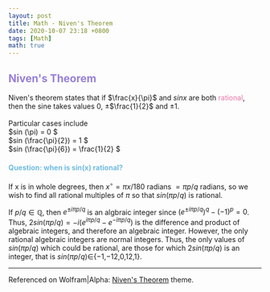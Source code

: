 ```yaml
---
layout: post
title: Math - Niven's Theorem
date: 2020-10-07 23:18 +0800
tags: [Math]
math: true
---
```


<!-- Global site tag (gtag.js) - Google Analytics -->
  <script async src="https://www.googletagmanager.com/gtag/js?id=G-TG0XJZG53F"></script>
  <script>
    window.dataLayer = window.dataLayer || [];
    function gtag(){dataLayer.push(arguments);}
    gtag('js', new Date());

    gtag('config', 'G-TG0XJZG53F');
  </script>

  <style TYPE="text/css">code.has-jax {font: inherit; font-size: 100%; background: inherit; border: inherit;}</style><script type="text/x-mathjax-config">
  MathJax.Hub.Config({
      tex2jax: {
          inlineMath: [['$','$'], ['\\(','\\)']],
          displayMath: [ ['$$','$$'], ["\\[","\\]"] ],
          skipTags: ['script', 'noscript', 'style', 'textarea', 'pre'] // removed 'code' entry
      }});
  MathJax.Hub.Queue(function() {
      var all = MathJax.Hub.getAllJax(), i;
      for(i = 0; i < all.length; i += 1) {
          all[i].SourceElement().parentNode.className += ' has-jax';
      }});
  </script><script type="text/javascript" src="https://cdnjs.cloudflare.com/ajax/libs/mathjax/2.7.4/MathJax.js?config=TeX-AMS_HTML-full"></script>  

## <font color= 977FD7> Niven's Theorem</font>

Niven's theorem states that if $\frac{x}{\pi}$ and $sin x$ are both <font color= E675A7> rational</font>, then the sine takes values 0, ±$\frac{1}{2}$ and ±1.<br/>
 <br/>Particular cases include<br/>
$sin (\pi) = 0 $<br/>
$sin (\frac{\pi}{2}) = 1 $<br/>
$sin (\frac{\pi}{6}) = \frac{1}{2} $<br/>

#### <font color= 6FBCE1> Question: when is sin(x) rational?</font>
If x is in whole degrees, then $x^∘=πx/180$ radians $=πp/q$ radians, so we wish to find all rational multiples of $π$ so that $sin(πp/q)$ is rational. <br/>

If $p/q∈\mathbb{Q}$, then $e^{±iπp/q}$ is an algbraic integer since $(e^{±iπp/q})^q−(−1)^p = 0$. Thus, $2sin(πp/q)=−i(e^{iπp/q}−e^{−iπp/q})$ is the difference and product of algebraic integers, and therefore an algebraic integer. However, the only rational algebraic integers are normal integers. Thus, the only values of $sin(πp/q)$ which could be rational, are those for which $2sin(πp/q)$ is an integer, that is $sin(πp/q)∈${−1,−12,0,12,1}.

-----------------------------------------
Referenced on Wolfram|Alpha:
<a href="https://www.wolframalpha.com/input/?i=niven%E2%80%99s+theorem">Niven's Theorem</a> theme.

